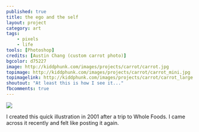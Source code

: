 ```yaml
---
published: true
title: the ego and the self
layout: project
category: art
tags:
    - pixels
    - life
tools: [Photoshop]
credits: [Austin Chang (custom carrot photo)]
bgcolor: d75227
image: http://kiddphunk.com/images/projects/carrot/carrot.jpg
topimage: http://kiddphunk.com/images/projects/carrot/carrot_mini.jpg
topimagelink: http://kiddphunk.com/images/projects/carrot/carrot_large.jpg
shoutout: "At least this is how I see it..."
fbcomments: true
---
```

<img class='feedimg' src='{{page.topimage}}'>

I created this quick illustration in 2001 after a trip to Whole Foods. I came across it recently and felt like posting it again.